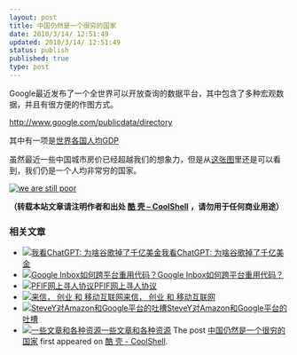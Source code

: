 ```yaml
---
layout: post
title: 中国仍然是一个很穷的国家
date: 2010/3/14/ 12:51:49
updated: 2010/3/14/ 12:51:49
status: publish
published: true
type: post
---
```


Google最近发布了一个全世界可以开放查询的数据平台，其中包含了多种宏观数据，并且有很方便的作图方式。


<http://www.google.com/publicdata/directory>


其中有一项是[世界各国人均GDP](http://www.google.com/publicdata/explore?ds=ltjib1m1uf3pf_&ctype=l&met_y=sizegdp_t2&hl=en_US&dl=en_US)


虽然最近一些中国城市房价已经超越我们的想象力，但是从[这张图](http://www.google.com/publicdata/explore?ds=ltjib1m1uf3pf_&ctype=l&met_y=sizegdp_t2&hl=en_US&dl=en_US#ctype=l&met_y=sizegdp_t2&scale_y=lin&ind_y=false&rdim=country&idim=country:CHN:IND:DEU:GBR:USA:ZAF:ITA:AUS:CAN:RUS:JPN&hl=en_US&dl=en_US)里还是可以看到，我们仍是一个人均非常穷的国家。


[![](https://coolshell.cn/wp-content/uploads/2010/03/we-are-still-poor.jpg "we are still poor")](https://coolshell.cn/wp-content/uploads/2010/03/we-are-still-poor.jpg)



**（转载本站文章请注明作者和出处 [酷 壳 – CoolShell](https://coolshell.cn/) ，请勿用于任何商业用途）**



### 相关文章

* [![我看ChatGPT: 为啥谷歌掉了千亿美金](https://coolshell.cn/wp-content/uploads/2023/02/chatgpt-150x150.jpg)](https://coolshell.cn/articles/22398.html)[我看ChatGPT: 为啥谷歌掉了千亿美金](https://coolshell.cn/articles/22398.html)
* [![Google Inbox如何跨平台重用代码？](https://coolshell.cn/wp-content/uploads/2014/11/inbox2-640x264-150x150.jpg)](https://coolshell.cn/articles/12136.html)[Google Inbox如何跨平台重用代码？](https://coolshell.cn/articles/12136.html)
* [![PFIF网上寻人协议](https://coolshell.cn/wp-content/uploads/2013/04/Google-Person-Finder-150x150.png)](https://coolshell.cn/articles/9508.html)[PFIF网上寻人协议](https://coolshell.cn/articles/9508.html)
* [![来信， 创业 和 移动互联网](https://coolshell.cn/wp-content/plugins/wordpress-23-related-posts-plugin/static/thumbs/2.jpg)](https://coolshell.cn/articles/5815.html)[来信， 创业 和 移动互联网](https://coolshell.cn/articles/5815.html)
* [![SteveY对Amazon和Google平台的吐槽](https://coolshell.cn/wp-content/plugins/wordpress-23-related-posts-plugin/static/thumbs/24.jpg)](https://coolshell.cn/articles/5701.html)[SteveY对Amazon和Google平台的吐槽](https://coolshell.cn/articles/5701.html)
* [![一些文章和各种资源](https://coolshell.cn/wp-content/uploads/2011/09/image008-150x150.jpg)](https://coolshell.cn/articles/5224.html)[一些文章和各种资源](https://coolshell.cn/articles/5224.html)
The post [中国仍然是一个很穷的国家](https://coolshell.cn/articles/2179.html) first appeared on [酷 壳 - CoolShell](https://coolshell.cn).